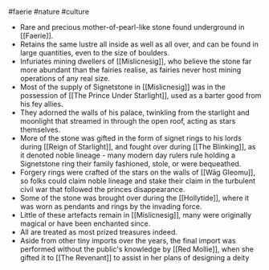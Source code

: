 #faerie #nature #culture 
* Rare and precious mother-of-pearl-like stone found underground in [[Faerie]].
* Retains the same lustre all inside as well as all over, and can be found in large quantities, even to the size of boulders.
* Infuriates mining dwellers of [[Mislicnesig]], who believe the stone far more abundant than the fairies realise, as fairies never host mining operations of any real size.
* Most of the supply of Signetstone in [[Mislicnesig]] was in the possession of [[The Prince Under Starlight]], used as a barter good from his fey allies.
* They adorned the walls of his palace, twinkling from the starlight and moonlight that streamed in through the open roof, acting as stars themselves.
* More of the stone was gifted in the form of signet rings to his lords during [[Reign of Starlight]], and fought over during [[The Blinking]], as it denoted noble lineage - many modern day rulers rule holding a Signetstone ring their family fashioned, stole, or were bequeathed.
* Forgery rings were crafted of the stars on the walls of [[Wāg Gleomu]], so folks could claim noble lineage and stake their claim in the turbulent civil war that followed the princes disappearance.
* Some of the stone was brought over during the [[Hollytide]], where it was worn as pendants and rings by the invading force.
* Little of these artefacts remain in [[Mislicnesig]], many were originally magical or have been enchanted since.
* All are treated as most prized treasures indeed.
* Aside from other tiny imports over the years, the final import was performed without the public's knowledge by [[Red Mollie]], when she gifted it to [[The Revenant]] to assist in her plans of designing a deity